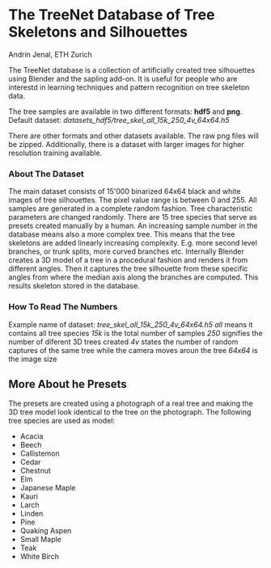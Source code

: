# The TreeNet Database of Tree Skeletons and Silhouettes
Andrin Jenal, ETH Zurich

The TreeNet database is a collection of artificially created tree silhouettes using Blender and the sapling add-on.
It is useful for people who are interestd in learning techniques and pattern recognition on tree skeleton data.

The tree samples are available in two different formats: **hdf5** and **png**.
Default dataset: *datasets_hdf5/tree_skel_all_15k_250_4v_64x64.h5*

There are other formats and other datasets available.
The raw png files will be zipped.
Additionally, there is a dataset with larger images for higher resolution training available.

### About The Dataset
The main dataset consists of 15'000 binarized 64x64 black and white images of tree silhouettes.
The pixel value range is between 0 and 255.
All samples are generated in a complete random fashion.
Tree characteristic parameters are changed randomly.
There are 15 tree species that serve as presets created manually by a human.
An increasing sample number in the database means also a more complex tree.
This means that the tree skeletons are added linearly increasing complexity.
E.g. more second level branches, or trunk splits, more curved branches etc.
Internally Blender creates a 3D model of a tree in a procedural fashion and renders it from different angles.
Then it captures the tree silhouette from these specific angles from where the median axis along the branches are computed.
This results skeleton stored in the database.

### How To Read The Numbers
Example name of dataset: *tree_skel_all_15k_250_4v_64x64.h5*
*all* means it contains all tree species
*15k* is the total number of samples
*250* signifies the number of diferent 3D trees created
*4v* states the number of random captures of the same tree while the camera moves aroun the tree
*64x64* is the image size

## More About he Presets
The presets are created using a photograph of a real tree and making the 3D tree model look identical to the tree on the photograph.
The following tree species are used as model:
* Acacia
* Beech
* Callistemon
* Cedar
* Chestnut
* Elm
* Japanese Maple
* Kauri
* Larch
* Linden
* Pine
* Quaking Aspen
* Small Maple
* Teak
* White Birch

